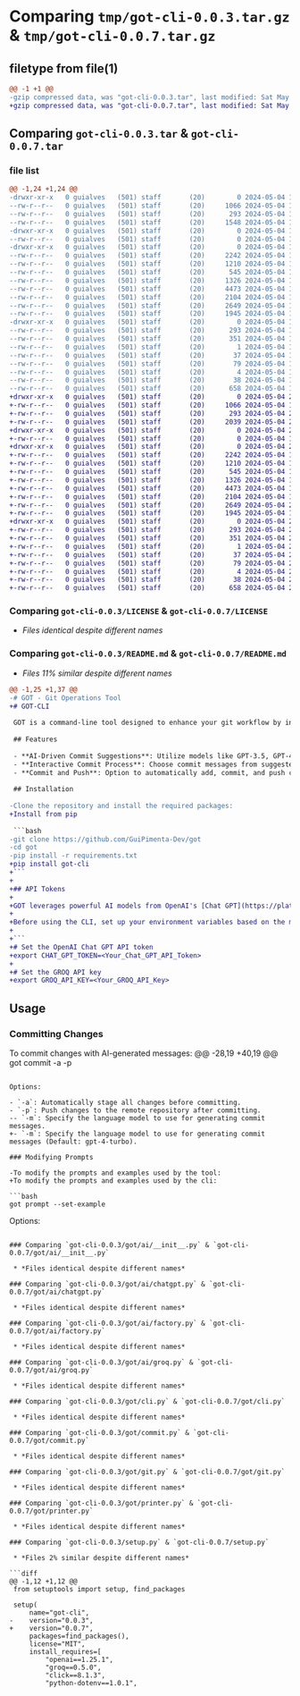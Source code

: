 # Comparing `tmp/got-cli-0.0.3.tar.gz` & `tmp/got-cli-0.0.7.tar.gz`

## filetype from file(1)

```diff
@@ -1 +1 @@
-gzip compressed data, was "got-cli-0.0.3.tar", last modified: Sat May  4 19:50:05 2024, max compression
+gzip compressed data, was "got-cli-0.0.7.tar", last modified: Sat May  4 20:12:22 2024, max compression
```

## Comparing `got-cli-0.0.3.tar` & `got-cli-0.0.7.tar`

### file list

```diff
@@ -1,24 +1,24 @@
-drwxr-xr-x   0 guialves   (501) staff       (20)        0 2024-05-04 19:50:05.557220 got-cli-0.0.3/
--rw-r--r--   0 guialves   (501) staff       (20)     1066 2024-05-04 19:36:59.000000 got-cli-0.0.3/LICENSE
--rw-r--r--   0 guialves   (501) staff       (20)      293 2024-05-04 19:50:05.557087 got-cli-0.0.3/PKG-INFO
--rw-r--r--   0 guialves   (501) staff       (20)     1548 2024-05-04 19:46:44.000000 got-cli-0.0.3/README.md
-drwxr-xr-x   0 guialves   (501) staff       (20)        0 2024-05-04 19:50:05.554857 got-cli-0.0.3/got/
--rw-r--r--   0 guialves   (501) staff       (20)        0 2024-05-04 17:10:40.000000 got-cli-0.0.3/got/__init__.py
-drwxr-xr-x   0 guialves   (501) staff       (20)        0 2024-05-04 19:50:05.555972 got-cli-0.0.3/got/ai/
--rw-r--r--   0 guialves   (501) staff       (20)     2242 2024-05-04 19:31:02.000000 got-cli-0.0.3/got/ai/__init__.py
--rw-r--r--   0 guialves   (501) staff       (20)     1210 2024-05-04 18:10:34.000000 got-cli-0.0.3/got/ai/chatgpt.py
--rw-r--r--   0 guialves   (501) staff       (20)      545 2024-05-04 18:20:32.000000 got-cli-0.0.3/got/ai/factory.py
--rw-r--r--   0 guialves   (501) staff       (20)     1326 2024-05-04 18:17:57.000000 got-cli-0.0.3/got/ai/groq.py
--rw-r--r--   0 guialves   (501) staff       (20)     4473 2024-05-04 19:46:00.000000 got-cli-0.0.3/got/cli.py
--rw-r--r--   0 guialves   (501) staff       (20)     2104 2024-05-04 19:41:42.000000 got-cli-0.0.3/got/commit.py
--rw-r--r--   0 guialves   (501) staff       (20)     2649 2024-05-04 19:13:35.000000 got-cli-0.0.3/got/git.py
--rw-r--r--   0 guialves   (501) staff       (20)     1945 2024-05-04 16:57:28.000000 got-cli-0.0.3/got/printer.py
-drwxr-xr-x   0 guialves   (501) staff       (20)        0 2024-05-04 19:50:05.556908 got-cli-0.0.3/got_cli.egg-info/
--rw-r--r--   0 guialves   (501) staff       (20)      293 2024-05-04 19:50:05.000000 got-cli-0.0.3/got_cli.egg-info/PKG-INFO
--rw-r--r--   0 guialves   (501) staff       (20)      351 2024-05-04 19:50:05.000000 got-cli-0.0.3/got_cli.egg-info/SOURCES.txt
--rw-r--r--   0 guialves   (501) staff       (20)        1 2024-05-04 19:50:05.000000 got-cli-0.0.3/got_cli.egg-info/dependency_links.txt
--rw-r--r--   0 guialves   (501) staff       (20)       37 2024-05-04 19:50:05.000000 got-cli-0.0.3/got_cli.egg-info/entry_points.txt
--rw-r--r--   0 guialves   (501) staff       (20)       79 2024-05-04 19:50:05.000000 got-cli-0.0.3/got_cli.egg-info/requires.txt
--rw-r--r--   0 guialves   (501) staff       (20)        4 2024-05-04 19:50:05.000000 got-cli-0.0.3/got_cli.egg-info/top_level.txt
--rw-r--r--   0 guialves   (501) staff       (20)       38 2024-05-04 19:50:05.557279 got-cli-0.0.3/setup.cfg
--rw-r--r--   0 guialves   (501) staff       (20)      658 2024-05-04 19:50:05.000000 got-cli-0.0.3/setup.py
+drwxr-xr-x   0 guialves   (501) staff       (20)        0 2024-05-04 20:12:22.154304 got-cli-0.0.7/
+-rw-r--r--   0 guialves   (501) staff       (20)     1066 2024-05-04 19:36:59.000000 got-cli-0.0.7/LICENSE
+-rw-r--r--   0 guialves   (501) staff       (20)      293 2024-05-04 20:12:22.154105 got-cli-0.0.7/PKG-INFO
+-rw-r--r--   0 guialves   (501) staff       (20)     2039 2024-05-04 20:11:18.000000 got-cli-0.0.7/README.md
+drwxr-xr-x   0 guialves   (501) staff       (20)        0 2024-05-04 20:12:22.152471 got-cli-0.0.7/got/
+-rw-r--r--   0 guialves   (501) staff       (20)        0 2024-05-04 17:10:40.000000 got-cli-0.0.7/got/__init__.py
+drwxr-xr-x   0 guialves   (501) staff       (20)        0 2024-05-04 20:12:22.152999 got-cli-0.0.7/got/ai/
+-rw-r--r--   0 guialves   (501) staff       (20)     2242 2024-05-04 19:31:02.000000 got-cli-0.0.7/got/ai/__init__.py
+-rw-r--r--   0 guialves   (501) staff       (20)     1210 2024-05-04 18:10:34.000000 got-cli-0.0.7/got/ai/chatgpt.py
+-rw-r--r--   0 guialves   (501) staff       (20)      545 2024-05-04 18:20:32.000000 got-cli-0.0.7/got/ai/factory.py
+-rw-r--r--   0 guialves   (501) staff       (20)     1326 2024-05-04 18:17:57.000000 got-cli-0.0.7/got/ai/groq.py
+-rw-r--r--   0 guialves   (501) staff       (20)     4473 2024-05-04 19:46:00.000000 got-cli-0.0.7/got/cli.py
+-rw-r--r--   0 guialves   (501) staff       (20)     2104 2024-05-04 19:41:42.000000 got-cli-0.0.7/got/commit.py
+-rw-r--r--   0 guialves   (501) staff       (20)     2649 2024-05-04 20:00:46.000000 got-cli-0.0.7/got/git.py
+-rw-r--r--   0 guialves   (501) staff       (20)     1945 2024-05-04 16:57:28.000000 got-cli-0.0.7/got/printer.py
+drwxr-xr-x   0 guialves   (501) staff       (20)        0 2024-05-04 20:12:22.153781 got-cli-0.0.7/got_cli.egg-info/
+-rw-r--r--   0 guialves   (501) staff       (20)      293 2024-05-04 20:12:22.000000 got-cli-0.0.7/got_cli.egg-info/PKG-INFO
+-rw-r--r--   0 guialves   (501) staff       (20)      351 2024-05-04 20:12:22.000000 got-cli-0.0.7/got_cli.egg-info/SOURCES.txt
+-rw-r--r--   0 guialves   (501) staff       (20)        1 2024-05-04 20:12:22.000000 got-cli-0.0.7/got_cli.egg-info/dependency_links.txt
+-rw-r--r--   0 guialves   (501) staff       (20)       37 2024-05-04 20:12:22.000000 got-cli-0.0.7/got_cli.egg-info/entry_points.txt
+-rw-r--r--   0 guialves   (501) staff       (20)       79 2024-05-04 20:12:22.000000 got-cli-0.0.7/got_cli.egg-info/requires.txt
+-rw-r--r--   0 guialves   (501) staff       (20)        4 2024-05-04 20:12:22.000000 got-cli-0.0.7/got_cli.egg-info/top_level.txt
+-rw-r--r--   0 guialves   (501) staff       (20)       38 2024-05-04 20:12:22.154489 got-cli-0.0.7/setup.cfg
+-rw-r--r--   0 guialves   (501) staff       (20)      658 2024-05-04 20:12:22.000000 got-cli-0.0.7/setup.py
```

### Comparing `got-cli-0.0.3/LICENSE` & `got-cli-0.0.7/LICENSE`

 * *Files identical despite different names*

### Comparing `got-cli-0.0.3/README.md` & `got-cli-0.0.7/README.md`

 * *Files 11% similar despite different names*

```diff
@@ -1,25 +1,37 @@
-# GOT - Git Operations Tool
+# GOT-CLI
 
 GOT is a command-line tool designed to enhance your git workflow by integrating AI-driven commit message suggestions. It leverages models from both OpenAI and Groq to suggest relevant commit messages based on the changes you've made.
 
 ## Features
 
 - **AI-Driven Commit Suggestions**: Utilize models like GPT-3.5, GPT-4, and various Groq models to generate commit messages.
 - **Interactive Commit Process**: Choose commit messages from suggested options or enter manually.
 - **Commit and Push**: Option to automatically add, commit, and push changes to a remote repository.
 
 ## Installation
 
-Clone the repository and install the required packages:
+Install from pip
 
 ```bash
-git clone https://github.com/GuiPimenta-Dev/got
-cd got
-pip install -r requirements.txt
+pip install got-cli
+```
+
+## API Tokens
+
+GOT leverages powerful AI models from OpenAI's [Chat GPT](https://platform.openai.com/docs/guides/text-generation) and [GROQ Cloud](https://console.groq.com/playground). To enable these features, you must configure API tokens as environment variables.
+
+Before using the CLI, set up your environment variables based on the model you intend to use. These tokens will authenticate your requests to the respective services.
+
+```
+# Set the OpenAI Chat GPT API token
+export CHAT_GPT_TOKEN=<Your_Chat_GPT_API_Token>
+
+# Set the GROQ API key
+export GROQ_API_KEY=<Your_GROQ_API_Key>
 ```
 
 ## Usage
 
 ### Committing Changes
 
 To commit changes with AI-generated messages:
@@ -28,19 +40,19 @@
 got commit -a -p
 ```
 
 Options:
 
 - `-a`: Automatically stage all changes before committing.
 - `-p`: Push changes to the remote repository after committing.
-- `-m`: Specify the language model to use for generating commit messages.
+- `-m`: Specify the language model to use for generating commit messages (Default: gpt-4-turbo).
 
 ### Modifying Prompts
 
-To modify the prompts and examples used by the tool:
+To modify the prompts and examples used by the cli:
 
 ```bash
 got prompt --set-example
 ```
 
 Options:
```

### Comparing `got-cli-0.0.3/got/ai/__init__.py` & `got-cli-0.0.7/got/ai/__init__.py`

 * *Files identical despite different names*

### Comparing `got-cli-0.0.3/got/ai/chatgpt.py` & `got-cli-0.0.7/got/ai/chatgpt.py`

 * *Files identical despite different names*

### Comparing `got-cli-0.0.3/got/ai/factory.py` & `got-cli-0.0.7/got/ai/factory.py`

 * *Files identical despite different names*

### Comparing `got-cli-0.0.3/got/ai/groq.py` & `got-cli-0.0.7/got/ai/groq.py`

 * *Files identical despite different names*

### Comparing `got-cli-0.0.3/got/cli.py` & `got-cli-0.0.7/got/cli.py`

 * *Files identical despite different names*

### Comparing `got-cli-0.0.3/got/commit.py` & `got-cli-0.0.7/got/commit.py`

 * *Files identical despite different names*

### Comparing `got-cli-0.0.3/got/git.py` & `got-cli-0.0.7/got/git.py`

 * *Files identical despite different names*

### Comparing `got-cli-0.0.3/got/printer.py` & `got-cli-0.0.7/got/printer.py`

 * *Files identical despite different names*

### Comparing `got-cli-0.0.3/setup.py` & `got-cli-0.0.7/setup.py`

 * *Files 2% similar despite different names*

```diff
@@ -1,12 +1,12 @@
 from setuptools import setup, find_packages
 
 setup(
     name="got-cli",
-    version="0.0.3",
+    version="0.0.7",
     packages=find_packages(),
     license="MIT",
     install_requires=[
         "openai==1.25.1",
         "groq==0.5.0",
         "click==8.1.3",
         "python-dotenv==1.0.1",
```

